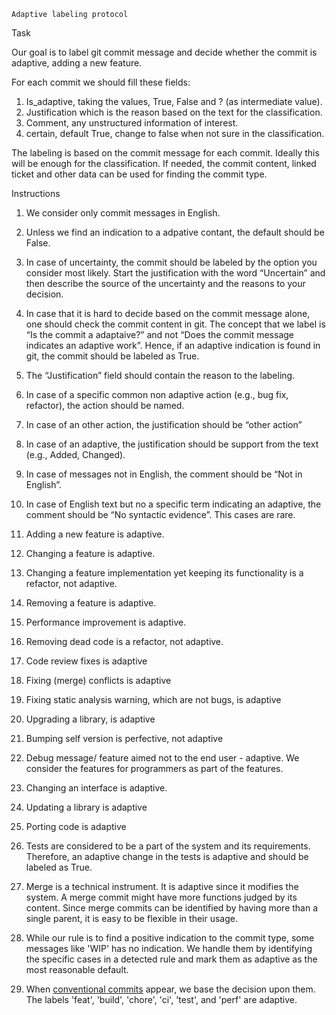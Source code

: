 
    
    Adaptive labeling protocol



Task

Our goal is to label git commit message and decide whether the commit is adaptive, adding a new feature.

For each commit we should fill these fields:

  1. Is_adaptive, taking the values, True, False and ? (as intermediate value).
  1. Justification which is the reason based on the text for the classification.
  1. Comment, any unstructured information of interest.
  1. certain, default True, change to false when not sure in the classification.


The labeling is based on the commit message for each commit.
Ideally this will be enough for the classification.
If needed, the commit content, linked ticket and other data can be used for finding the commit type.


Instructions


  1. We consider only commit messages in English.
  1. Unless we find an indication to a adpative contant, the default should be False.
  1. In case of uncertainty, the commit should be labeled by the option you consider most likely. Start the justification with the word “Uncertain” and then describe the source of the uncertainty and the reasons to your decision.
  1. In case that it is hard to decide based on the commit message alone, one should check the commit content in git. The concept that we label is “Is the commit a adaptaive?” and not “Does the commit message indicates an adaptive work”.
    Hence, if an adaptive indication is found in git, the commit should be labeled as True.
  1. The “Justification” field should contain the reason to the labeling.
  1. In case of a specific common non adaptive action (e.g., bug fix, refactor), the action should be named.
  1. In case of an other action, the justification should be “other action”
  1. In case of an adaptive, the justification should be support from the text (e.g., Added, Changed).
  1. In case of messages not in English, the comment should be “Not in English”.
  1. In case of English text but no a specific term indicating an adaptive, the comment should be “No syntactic evidence”. This cases are rare.

  1. Adding a new feature is adaptive.
  1. Changing a feature is adaptive.
  1. Changing a feature implementation yet keeping its functionality is a refactor, not adaptive.
  1. Removing a feature is adaptive.
  1. Performance improvement is adaptive.
  1. Removing dead code is a refactor, not adaptive.
  1. Code review fixes is adaptive
  1. Fixing (merge) conflicts is adaptive
  1. Fixing static analysis warning, which are not bugs, is adaptive
  1. Upgrading a library, is adaptive
  1. Bumping self version is perfective, not adaptive

  1. Debug message/ feature aimed not to the end user - adaptive. We consider the features for programmers as part of the features.
  1. Changing an interface is adaptive.
  1. Updating a library is adaptive
  1. Porting code is adaptive

  1. Tests are considered to be a part of the system and its requirements. Therefore, an adaptive change in the tests is adaptive and should be labeled as True.
  1. Merge is a technical instrument. It is adaptive since it modifies the system. A merge commit might have more functions judged by its content.
      Since merge commits can be identified by having more than a single parent, it is easy to be flexible in their usage.
  
  1. While our rule is to find a positive indication to the commit type, some messages like 'WIP' has no indication.
      We handle them by identifying the specific cases in a detected rule and mark them as adaptive as the most reasonable default.
  
  1.  When <a href="https://www.conventionalcommits.org/">conventional commits</a> appear, we base the decision upon them.
    The labels 'feat', 'build', 'chore', 'ci', 'test', and 'perf' are adaptive.




